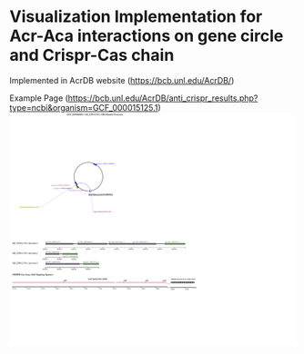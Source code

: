 # Visualization Implementation for Acr-Aca interactions on gene circle and Crispr-Cas chain

Implemented in AcrDB website (https://bcb.unl.edu/AcrDB/) 

Example Page (https://bcb.unl.edu/AcrDB/anti_crispr_results.php?type=ncbi&organism=GCF_000015125.1)
![Viualization](./GCF_000988685.1_gba_graphic_view.png)
